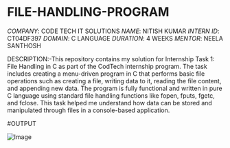 # FILE-HANDLING-PROGRAM
*COMPANY*: CODE TECH IT SOLUTIONS 
*NAME*: NITISH KUMAR 
*INTERN ID*: CT04DF397
*DOMAIN*: C LANGUAGE 
*DURATION*: 4 WEEKS 
*MENTOR*: NEELA SANTHOSH

DESCRIPTION:-This repository contains my solution for Internship Task 1: File Handling in C as part of the CodTech internship program. The task includes creating a menu-driven program in C that performs basic file operations such as creating a file, writing data to it, reading the file content, and appending new data. The program is fully functional and written in pure C language using standard file handling functions like fopen, fputs, fgetc, and fclose. This task helped me understand how data can be stored and manipulated through files in a console-based application.

#OUTPUT 

![Image](https://github.com/user-attachments/assets/80a97ce2-df98-48a0-9d56-c2f05fef5d69)
